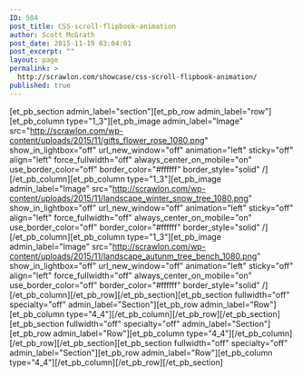 ```yaml
---
ID: 584
post_title: CSS-scroll-flipbook-animation
author: Scott McGrath
post_date: 2015-11-19 03:04:01
post_excerpt: ""
layout: page
permalink: >
  http://scrawlon.com/showcase/css-scroll-flipbook-animation/
published: true
---
```

[et_pb_section admin_label="section"][et_pb_row admin_label="row"][et_pb_column type="1_3"][et_pb_image admin_label="Image" src="http://scrawlon.com/wp-content/uploads/2015/11/gifts_flower_rose_1080.png" show_in_lightbox="off" url_new_window="off" animation="left" sticky="off" align="left" force_fullwidth="off" always_center_on_mobile="on" use_border_color="off" border_color="#ffffff" border_style="solid" /][/et_pb_column][et_pb_column type="1_3"][et_pb_image admin_label="Image" src="http://scrawlon.com/wp-content/uploads/2015/11/landscape_winter_snow_tree_1080.png" show_in_lightbox="off" url_new_window="off" animation="left" sticky="off" align="left" force_fullwidth="off" always_center_on_mobile="on" use_border_color="off" border_color="#ffffff" border_style="solid" /][/et_pb_column][et_pb_column type="1_3"][et_pb_image admin_label="Image" src="http://scrawlon.com/wp-content/uploads/2015/11/landscape_autunm_tree_bench_1080.png" show_in_lightbox="off" url_new_window="off" animation="left" sticky="off" align="left" force_fullwidth="off" always_center_on_mobile="on" use_border_color="off" border_color="#ffffff" border_style="solid" /][/et_pb_column][/et_pb_row][/et_pb_section][et_pb_section fullwidth="off" specialty="off" admin_label="Section"][et_pb_row admin_label="Row"][et_pb_column type="4_4"][/et_pb_column][/et_pb_row][/et_pb_section][et_pb_section fullwidth="off" specialty="off" admin_label="Section"][et_pb_row admin_label="Row"][et_pb_column type="4_4"][/et_pb_column][/et_pb_row][/et_pb_section][et_pb_section fullwidth="off" specialty="off" admin_label="Section"][et_pb_row admin_label="Row"][et_pb_column type="4_4"][/et_pb_column][/et_pb_row][/et_pb_section]